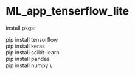 # ML_app_tenserflow_lite

install pkgs:

pip install tensorflow    \
pip install keras         \
pip install scikit-learn  \
pip install pandas        \
pip install numpy         \
